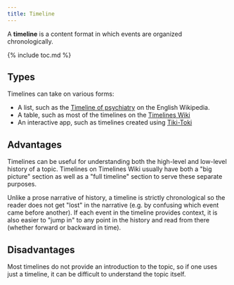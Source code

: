 ```yaml
---
title: Timeline
---
```


A **timeline** is a content format in which events are organized
chronologically.

{% include toc.md %}

## Types

Timelines can take on various forms:

- A list, such as the [Timeline of psychiatry](https://en.wikipedia.org/wiki/Timeline_of_psychiatry)
  on the English Wikipedia.
- A table, such as most of the timelines on the [Timelines Wiki](https://timelines.issarice.com/wiki/Main_Page)
- An interactive app, such as timelines created using [Tiki-Toki](https://www.tiki-toki.com/)

## Advantages

Timelines can be useful for understanding both the high-level and low-level
history of a topic. Timelines on Timelines Wiki usually have both a "big
picture" section as well as a "full timeline" section to serve these separate
purposes.

Unlike a prose narrative of history, a timeline is strictly chronological so
the reader does not get "lost" in the narrative (e.g. by confusing which event
came before another). If each event in the timeline provides context, it is
also easier to "jump in" to any point in the history and read from there
(whether forward or backward in time).

## Disadvantages

Most timelines do not provide an introduction to the topic, so if one uses just
a timeline, it can be difficult to understand the topic itself.
